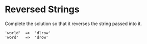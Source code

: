 # Reversed Strings
Complete the solution so that it reverses the string passed into it.

```
'world'  =>  'dlrow'
'word'   =>  'drow'
```